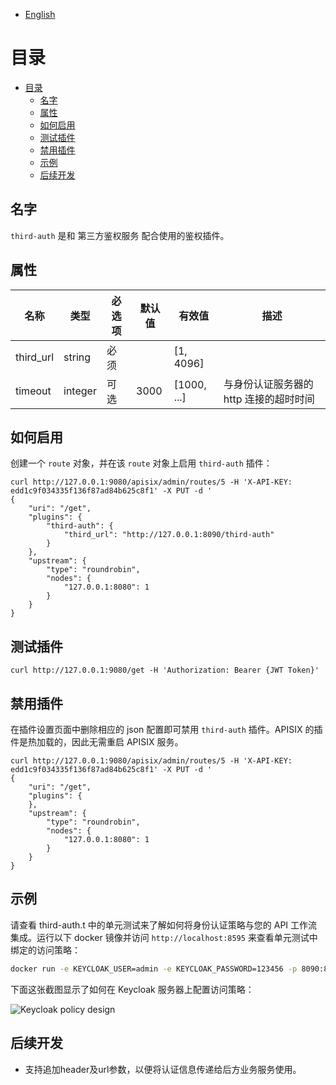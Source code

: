 <!--
#
# Licensed to the Apache Software Foundation (ASF) under one or more
# contributor license agreements.  See the NOTICE file distributed with
# this work for additional information regarding copyright ownership.
# The ASF licenses this file to You under the Apache License, Version 2.0
# (the "License"); you may not use this file except in compliance with
# the License.  You may obtain a copy of the License at
#
#     http://www.apache.org/licenses/LICENSE-2.0
#
# Unless required by applicable law or agreed to in writing, software
# distributed under the License is distributed on an "AS IS" BASIS,
# WITHOUT WARRANTIES OR CONDITIONS OF ANY KIND, either express or implied.
# See the License for the specific language governing permissions and
# limitations under the License.
#
-->

- [English](../../plugins/third-auth.md)

# 目录
- [目录](#目录)
  - [名字](#名字)
  - [属性](#属性)
  - [如何启用](#如何启用)
  - [测试插件](#测试插件)
  - [禁用插件](#禁用插件)
  - [示例](#示例)
  - [后续开发](#后续开发)

## 名字

`third-auth` 是和 第三方鉴权服务 配合使用的鉴权插件。

## 属性

| 名称      | 类型    | 必选项 | 默认值 | 有效值      | 描述                                   |
| --------- | ------- | ------ | ------ | ----------- | -------------------------------------- |
| third_url | string  | 必须   |        | [1, 4096]   |                                        |  |
| timeout   | integer | 可选   | 3000   | [1000, ...] | 与身份认证服务器的 http 连接的超时时间 |

## 如何启用

创建一个 `route` 对象，并在该 `route` 对象上启用 `third-auth` 插件：

```shell
curl http://127.0.0.1:9080/apisix/admin/routes/5 -H 'X-API-KEY: edd1c9f034335f136f87ad84b625c8f1' -X PUT -d '
{
    "uri": "/get",
    "plugins": {
        "third-auth": {
            "third_url": "http://127.0.0.1:8090/third-auth"
        }
    },
    "upstream": {
        "type": "roundrobin",
        "nodes": {
            "127.0.0.1:8080": 1
        }
    }
}
```

## 测试插件

```shell
curl http://127.0.0.1:9080/get -H 'Authorization: Bearer {JWT Token}'
```

## 禁用插件

在插件设置页面中删除相应的 json 配置即可禁用 `third-auth` 插件。APISIX 的插件是热加载的，因此无需重启 APISIX 服务。

```shell
curl http://127.0.0.1:9080/apisix/admin/routes/5 -H 'X-API-KEY: edd1c9f034335f136f87ad84b625c8f1' -X PUT -d '
{
    "uri": "/get",
    "plugins": {
    },
    "upstream": {
        "type": "roundrobin",
        "nodes": {
            "127.0.0.1:8080": 1
        }
    }
}
```

## 示例

请查看 third-auth.t 中的单元测试来了解如何将身份认证策略与您的 API 工作流集成。运行以下 docker 镜像并访问 `http://localhost:8595` 来查看单元测试中绑定的访问策略：

```bash
docker run -e KEYCLOAK_USER=admin -e KEYCLOAK_PASSWORD=123456 -p 8090:8080 sshniro/keycloak-apisix
```

下面这张截图显示了如何在 Keycloak 服务器上配置访问策略：

![Keycloak policy design](../../images/plugin/third-auth.png)

## 后续开发

- 支持追加header及url参数，以便将认证信息传递给后方业务服务使用。
